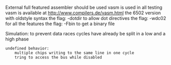 External full featured assembler should be used
vasm is used in all testing vasm is available at http://www.compilers.de/vasm.html
the 6502 version with oldstyle syntax
the flag: -dotdir to allow dot directives
the flag: -wdc02 for all the features
the flag: -Fbin to get a binary file



Simulation:
    to prevent data races cycles have already be split in a low and a high phase
    
    undefined behavior:
        multiple chips writing to the same line in one cycle
        tring to access the bus while disabled
